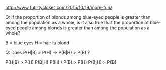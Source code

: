 http://www.futilitycloset.com/2015/10/19/more-fun/

Q: If the proportion of blonds among blue-eyed people is greater than
among the population as a whole, is it also true that the proportion
of blue-eyed people among blonds is greater than among the population
as a whole?

B = blue eyes
H = hair is blond

Q: Does P(H|B) > P(H) → P(B|H) > P(B) ?

P(H|B) > P(H)
P(B|H) P(H) / P(B) > P(H)
P(B|H) > P(B)
